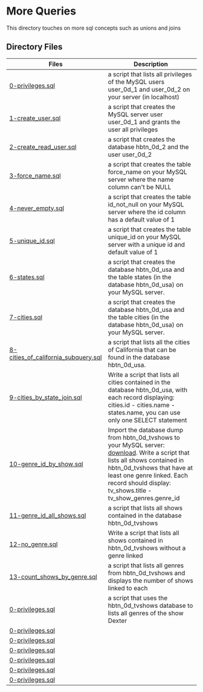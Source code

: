 # More Queries

This directory touches on more sql concepts such as unions and joins

## Directory Files

|Files|Description|
|-----|-----------|
| [0-privileges.sql](0-privileges.sql) |  a script that lists all privileges of the MySQL users user_0d_1 and user_0d_2 on your server (in localhost) |
| [1-create_user.sql](1-create_user.sql) | a script that creates the MySQL server user user_0d_1 and grants the user all privileges |
| [2-create_read_user.sql](2-create_read_user.sql) | a script that creates the database hbtn_0d_2 and the user user_0d_2 |
| [3-force_name.sql](3-force_name.sql) | a script that creates the table force_name on your MySQL server where the name column can't be NULL |
| [4-never_empty.sql](4-never_empty.sql) | a script that creates the table id_not_null on your MySQL server where the id column has a default value of 1 |
| [5-unique_id.sql](5-unique_id.sql) |  a script that creates the table unique_id on your MySQL server with a unique id and default value of 1 |
| [6-states.sql](6-states.sql) | a script that creates the database hbtn_0d_usa and the table states (in the database hbtn_0d_usa) on your MySQL server. |
| [7-cities.sql](7-cities.sql) | a script that creates the database hbtn_0d_usa and the table cities (in the database hbtn_0d_usa) on your MySQL server. |
| [8-cities_of_california_subquery.sql](8-cities_of_california_subquery.sql) | a script that lists all the cities of California that can be found in the database hbtn_0d_usa. |
| [9-cities_by_state_join.sql](9-cities_by_state_join.sql) | Write a script that lists all cities contained in the database hbtn_0d_usa, with each record displaying: cities.id - cities.name - states.name, you can use only one SELECT statement |
| [10-genre_id_by_show.sql](10-genre_id_by_show.sql) | Import the database dump from hbtn_0d_tvshows to your MySQL server: [download](https://s3.amazonaws.com/intranet-projects-files/holbertonschool-higher-level_programming+/274/hbtn_0d_tvshows.sql). Write a script that lists all shows contained in hbtn_0d_tvshows that have at least one genre linked. Each record should display: tv_shows.title - tv_show_genres.genre_id |
| [11-genre_id_all_shows.sql](11-genre_id_all_shows.sql) |  a script that lists all shows contained in the database hbtn_0d_tvshows |
| [12-no_genre.sql](12-no_genre.sql) | Write a script that lists all shows contained in hbtn_0d_tvshows without a genre linked |
| [13-count_shows_by_genre.sql](13-count_shows_by_genre.sql) | a script that lists all genres from hbtn_0d_tvshows and displays the number of shows linked to each |
| [0-privileges.sql](0-privileges.sql) | a script that uses the hbtn_0d_tvshows database to lists all genres of the show Dexter |
| [0-privileges.sql](0-privileges.sql) |  |
| [0-privileges.sql](0-privileges.sql) |  |
| [0-privileges.sql](0-privileges.sql) |  |
| [0-privileges.sql](0-privileges.sql) |  |
| [0-privileges.sql](0-privileges.sql) |  |
| [0-privileges.sql](0-privileges.sql) |  |
